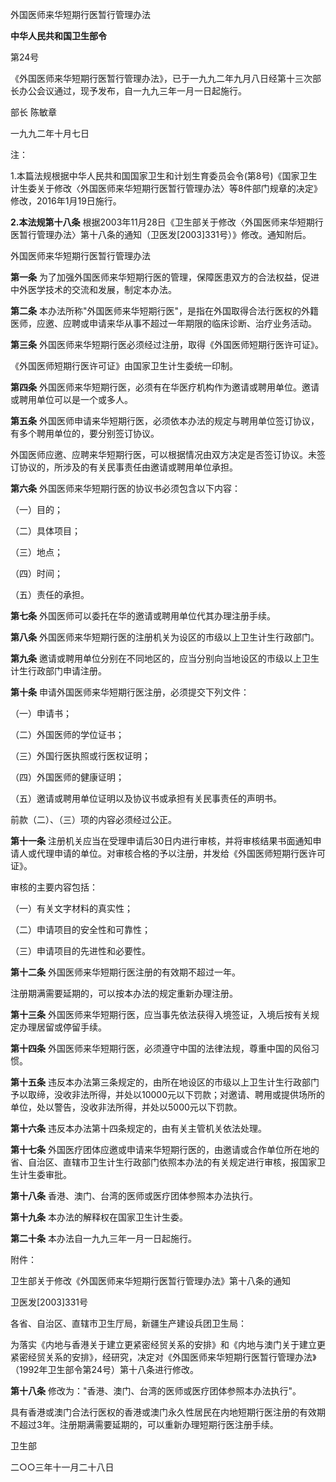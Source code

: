 外国医师来华短期行医暂行管理办法

**中华人民共和国卫生部令**

第24号

《外国医师来华短期行医暂行管理办法》，已于一九九二年九月八日经第十三次部长办公会议通过，现予发布，自一九九三年一月一日起施行。

部长 陈敏章

一九九二年十月七日

注：

1.本篇法规根据中华人民共和国国家卫生和计划生育委员会令(第8号)《国家卫生计生委关于修改〈外国医师来华短期行医暂行管理办法〉等8件部门规章的决定》修改，2016年1月19日施行。

**2.本法规第十八条** 根据2003年11月28日《卫生部关于修改〈外国医师来华短期行医暂行管理办法〉第十八条的通知（卫医发\[2003\]331号）》修改。通知附后。

外国医师来华短期行医暂行管理办法

**第一条** 为了加强外国医师来华短期行医的管理，保障医患双方的合法权益，促进中外医学技术的交流和发展，制定本办法。

**第二条** 本办法所称"外国医师来华短期行医"，是指在外国取得合法行医权的外籍医师，应邀、应聘或申请来华从事不超过一年期限的临床诊断、治疗业务活动。

**第三条** 外国医师来华短期行医必须经过注册，取得《外国医师短期行医许可证》。

《外国医师短期行医许可证》由国家卫生计生委统一印制。

**第四条** 外国医师来华短期行医，必须有在华医疗机构作为邀请或聘用单位。邀请或聘用单位可以是一个或多人。

**第五条** 外国医师申请来华短期行医，必须依本办法的规定与聘用单位签订协议，有多个聘用单位的，要分别签订协议。

外国医师应邀、应聘来华短期行医，可以根据情况由双方决定是否签订协议。未签订协议的，所涉及的有关民事责任由邀请或聘用单位承担。

**第六条** 外国医师来华短期行医的协议书必须包含以下内容：

（一）目的；

（二）具体项目；

（三）地点；

（四）时间；

（五）责任的承担。

**第七条** 外国医师可以委托在华的邀请或聘用单位代其办理注册手续。

**第八条** 外国医师来华短期行医的注册机关为设区的市级以上卫生计生行政部门。

**第九条** 邀请或聘用单位分别在不同地区的，应当分别向当地设区的市级以上卫生计生行政部门申请注册。

**第十条** 申请外国医师来华短期行医注册，必须提交下列文件：

（一）申请书；

（二）外国医师的学位证书；

（三）外国行医执照或行医权证明；

（四）外国医师的健康证明；

（五）邀请或聘用单位证明以及协议书或承担有关民事责任的声明书。

前款（二）、（三）项的内容必须经过公正。

**第十一条** 注册机关应当在受理申请后30日内进行审核，并将审核结果书面通知申请人或代理申请的单位。对审核合格的予以注册，并发给《外国医师短期行医许可证》。

审核的主要内容包括：

（一）有关文字材料的真实性；

（二）申请项目的安全性和可靠性；

（三）申请项目的先进性和必要性。

**第十二条** 外国医师来华短期行医注册的有效期不超过一年。

注册期满需要延期的，可以按本办法的规定重新办理注册。

**第十三条** 外国医师来华短期行医，应当事先依法获得入境签证，入境后按有关规定办理居留或停留手续。

**第十四条** 外国医师来华短期行医，必须遵守中国的法律法规，尊重中国的风俗习惯。

**第十五条** 违反本办法第三条规定的，由所在地设区的市级以上卫生计生行政部门予以取缔，没收非法所得，并处以10000元以下罚款；对邀请、聘用或提供场所的单位，处以警告，没收非法所得，并处以5000元以下罚款。

**第十六条** 违反本办法第十四条规定的，由有关主管机关依法处理。

**第十七条** 外国医疗团体应邀或申请来华短期行医的，由邀请或合作单位所在地的省、自治区、直辖市卫生计生行政部门依照本办法的有关规定进行审核，报国家卫生计生委审批。

**第十八条** 香港、澳门、台湾的医师或医疗团体参照本办法执行。

**第十九条** 本办法的解释权在国家卫生计生委。

**第二十条** 本办法自一九九三年一月一日起施行。

附件：

卫生部关于修改《外国医师来华短期行医暂行管理办法》第十八条的通知

卫医发\[2003\]331号

各省、自治区、直辖市卫生厅局，新疆生产建设兵团卫生局：

为落实《内地与香港关于建立更紧密经贸关系的安排》和《内地与澳门关于建立更紧密经贸关系的安排》，经研究，决定对《外国医师来华短期行医暂行管理办法》（1992年卫生部令第24号）第十八条进行修改。

**第十八条** 修改为："香港、澳门、台湾的医师或医疗团体参照本办法执行"。

具有香港或澳门合法行医权的香港或澳门永久性居民在内地短期行医注册的有效期不超过3年。注册期满需要延期的，可以重新办理短期行医注册手续。

卫生部

二○○三年十一月二十八日
